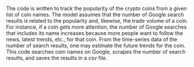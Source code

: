 The code is written to track the popularity of the crypto coins from a given list of coin names. The model assumes that the number of Google search results is related to the popularity and, likewise, the trade volume of a coin. For instance, if a coin gets more attention, the number of Google searches that includes its name increases because more people want to follow the news, latest trends, etc., for that coin. From the time-series data of the number of search results, one may estimate the future trends for the coin. This code searches coin names on Google, scrapes the number of search results, and saves the results in a csv file.
